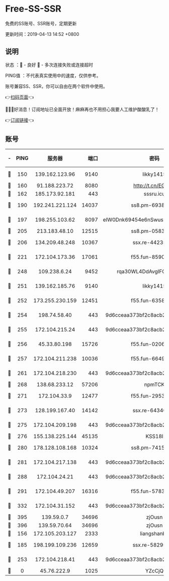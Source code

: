 # Free-SS-SSR

免费的SS账号、SSR账号，定期更新

更新时间：2019-04-13 14:52 +0800

## 说明

状态     ：🙂 - 良好 🙁 - 多次连接失败或连接超时

PING值   ：不代表真实使用中的速度，仅供参考。

账号兼容SS、SSR，你可以自由在两个软件中使用。

👉[扫码页面](https://liesauer.github.io/Free-SS-SSR/)👈

🎉🎉🎉好消息！订阅地址已全面开放！麻麻再也不用担心我要人工维护酸酸乳了！

👉[订阅链接](https://www.liesauer.net/yogurt/subscribe?ACCESS_TOKEN=DAYxR3mMaZAsaqUb)👈

## 账号

|-|PING|服务器|端口|密码|加密方式|区域|
|:----:|:----:|:-----:|-----:|:----:|:----:|:----:|
|🙂|150|139.162.123.96|9140|likky1415|aes-256-cfb|JP|
|🙂|160|91.188.223.72|8080|http://t.cn/EGJIyrl|rc4-md5|RU|
|🙂|162|185.173.92.181|443|sssru.icu|rc4-md5|RU|
|🙂|190|192.241.221.124|14037|ss8.pm-69381959|aes-256-cfb|US|
|🙂|197|198.255.103.62|8097|eIW0Dnk69454e6nSwuspv9DmS201tQ0D|aes-256-cfb|US|
|🙂|205|213.183.48.10|12515|ss8.pm-05839266|rc4-md5|RU|
|🙂|206|134.209.48.248|10367|ssx.re-44235297|aes-256-cfb|US|
|🙂|221|172.104.173.36|17061|f55.fun-85909162|aes-256-cfb|SG|
|🙂|248|109.238.6.24|9452|rqa30WL4DdAvgIFG6Fs3znzTa|aes-256-cfb|FR|
|🙂|251|139.162.185.76|9140|likky1415|aes-256-cfb|DE|
|🙂|252|173.255.230.159|12451|f55.fun-63588233|aes-256-cfb|US|
|🙂|254|198.74.58.40|443|9d6cceaa373bf2c8acb22e60b6a58be6|aes-256-cfb|US|
|🙂|255|172.104.215.24|443|9d6cceaa373bf2c8acb22e60b6a58be6|aes-256-cfb|US|
|🙂|256|45.33.80.198|15726|f55.fun-02063639|aes-256-cfb|US|
|🙂|257|172.104.211.238|10036|f55.fun-66495968|aes-256-cfb|US|
|🙂|261|172.104.218.230|443|9d6cceaa373bf2c8acb22e60b6a58be6|aes-256-cfb|US|
|🙂|268|138.68.233.12|57206|npmTCK|rc4-md5|US|
|🙂|271|172.104.33.9|12477|f55.fun-29530390|aes-256-cfb|SG|
|🙂|273|128.199.167.40|14142|ssx.re-64340136|aes-256-cfb|SG|
|🙂|275|172.104.209.198|443|9d6cceaa373bf2c8acb22e60b6a58be6|aes-256-cfb|US|
|🙂|276|155.138.225.144|45135|KSS18l|rc4-md5|US|
|🙂|280|178.128.108.168|10324|ss8.pm-74157467|aes-256-cfb|SG|
|🙂|281|172.104.217.138|443|9d6cceaa373bf2c8acb22e60b6a58be6|aes-256-cfb|US|
|🙂|288|172.104.24.21|443|9d6cceaa373bf2c8acb22e60b6a58be6|aes-256-cfb|US|
|🙂|291|172.104.49.207|16316|f55.fun-57839561|aes-256-cfb|SG|
|🙂|332|172.104.31.152|443|9d6cceaa373bf2c8acb22e60b6a58be6|aes-256-cfb|US|
|🙂|395|139.59.0.7|34696|zjOusn|chacha20|IN|
|🙂|396|139.59.70.64|34696|zjOusn|chacha20|IN|
|🙂|156|172.105.203.127|2333|liangshanbo|chacha20|JP|
|🙂|185|198.199.109.236|12659|ssx.re-58295058|aes-256-cfb|US|
|🙂|253|172.104.218.41|443|9d6cceaa373bf2c8acb22e60b6a58be6|aes-256-cfb|US|
|🙁|0|45.76.222.9|1025|YZcCjQ|rc4-md5|JP|

